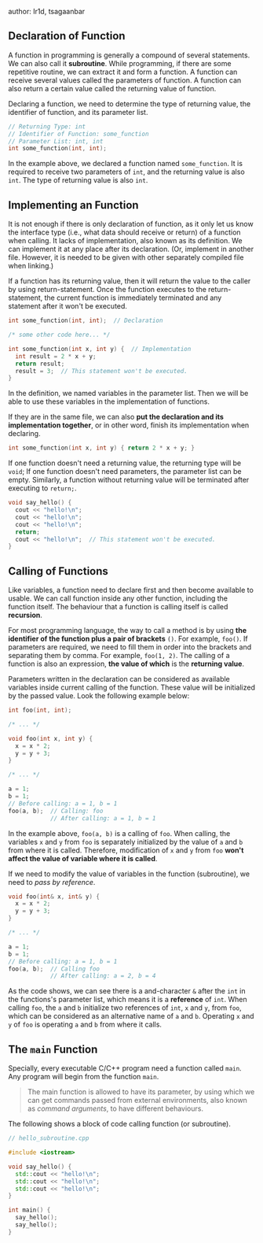 author: Ir1d, tsagaanbar

## Declaration of Function

A function in programming is generally a compound of several statements. We can also call it **subroutine**. While programming, if there are some repetitive routine, we can extract it and form a function. A function can receive several values called the parameters of function. A function can also return a certain value called the returning value of function.

Declaring a function, we need to determine the type of returning value, the identifier of function, and its parameter list.

```cpp
// Returning Type: int
// Identifier of Function: some_function
// Parameter List: int, int
int some_function(int, int);
```

In the example above, we declared a function named `some_function`. It is required to receive two parameters of `int`, and the returning value is also `int`. The type of returning value is also `int`. <!---可以认为，这个函数将会对传入的两个整数进行一些操作，并且返回一个同样类型的结果。(是不是啰嗦了)-->

## Implementing an Function

It is not enough if there is only declaration of function, as it only let us know the interface type (i.e., what data should receive or return) of a function when calling. It lacks of implementation, also known as its definition. We can implement it at any place after its declaration. (Or, implement in another file. However, it is needed to be given with other separately compiled file when linking.)  

If a function has its returning value, then it will return the value to the caller by using return-statement. Once the function executes to the return-statement, the current function is immediately terminated and any statement after it won't be executed.

```cpp
int some_function(int, int);  // Declaration

/* some other code here... */

int some_function(int x, int y) {  // Implementation
  int result = 2 * x + y;
  return result;
  result = 3;  // This statement won't be executed.
}
```

In the definition, we named variables in the parameter list. Then we will be able to use these variables in the implementation of functions.

If they are in the same file, we can also **put the declaration and its implementation together**, or in other word, finish its implementation when declaring.

```cpp
int some_function(int x, int y) { return 2 * x + y; }
```

If one function doesn't need a returning value, the returning type will be `void`; If one function doesn't need parameters, the parameter list can be empty. Similarly, a function without returning value will be terminated after executing to `return;`.

```cpp
void say_hello() {
  cout << "hello!\n";
  cout << "hello!\n";
  cout << "hello!\n";
  return;
  cout << "hello!\n";  // This statement won't be executed.
}
```

## Calling of Functions

Like variables, a function need to declare first and then become available to usable. <!---使用函数的行为，叫做“调用（call）”。这句话英文语境下没有用-->We can call function inside any other function, including the function itself. The behaviour that a function is calling itself is called **recursion**.

For most programming language, the way to call a method is by using **the identifier of the function plus a pair of brackets** `()`. For example, `foo()`. If parameters are required, we need to fill them in order into the brackets and separating them by comma. For example, `foo(1, 2)`. The calling of a function is also an expression, **the value of which** is the **returning value**.

Parameters written in the declaration can be considered as available variables inside current calling of the function. These value will be initialized by the passed value. Look  the following example below:

```cpp
int foo(int, int);

/* ... */

void foo(int x, int y) {
  x = x * 2;
  y = y + 3;
}

/* ... */

a = 1;
b = 1;
// Before calling: a = 1, b = 1
foo(a, b);  // Calling: foo
            // After calling: a = 1, b = 1
```

In the example above, `foo(a, b)` is a calling of `foo`. When calling, the variables `x` and `y` from `foo` is separately initialized by the value of `a` and `b` from where it is called. Therefore, modification of `x` and `y` from `foo` **won't affect the value of variable where it is called**.

If we need to modify the value of variables in the function (subroutine), we need to *pass by reference*.

```cpp
void foo(int& x, int& y) {
  x = x * 2;
  y = y + 3;
}

/* ... */

a = 1;
b = 1;
// Before calling: a = 1, b = 1
foo(a, b);  // Calling foo
            // After calling: a = 2, b = 4
```

As the code shows, we can see there is a and-character `&` after the `int` in the functions's parameter list, which means it is a **reference** of `int`. When calling `foo`, the `a` and `b` initialize two references of `int`, `x` and `y`, from `foo`, which can be considered as an alternative name of `a` and `b`. Operating `x` and `y` of `foo` is operating `a` and `b` from where it calls.

## The `main` Function

Specially, every executable C/C++ program need a function called `main`. Any program will begin from the function `main`.

> The main function is allowed to have its parameter, by using which we can get commands passed from external environments, also known as *command arguments*, to have different behaviours.

The following shows a block of code calling function (or subroutine).

```cpp
// hello_subroutine.cpp

#include <iostream>

void say_hello() {
  std::cout << "hello!\n";
  std::cout << "hello!\n";
  std::cout << "hello!\n";
}

int main() {
  say_hello();
  say_hello();
}
```
